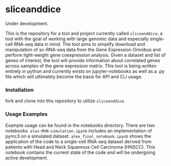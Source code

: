 # sliceanddice
Under development.

This is the repository for a tool and project currently called ```sliceanddice```, a tool with the goal of working with large genomic data and especially single-cell RNA-seq data in mind. The tool aims to simplify download and manipulation of sc-RNA-seq data from the Gene Expression Omnibus and perform light-weight gene coexpression analysis. Given a dataset and list of genes of interest, the tool will provide information about correlated genes across samples of the gene expression matrix. This tool is being written entirely in python and currently exists on jupyter-notebooks as well as a .py file which will ultimately become the basis for API and CLI usage.

### Installation

fork and clone into this repository to utilize ```sliceanddice```.


### Usage Examples

Example usage can be found in the notebooks directory. There are two notebooks. ```alex-MVN-simulation.ipynb``` includes an implementation of pymc3 on a simulated dataset. ```alex_final_notebook.ipynb``` shows the application of the code to a single-cell RNA-seq dataset derived from patients with Head and Neck Squamous Cell Carcinoma (HNSCC). This notebook contains the current state of the code and will be undergoing active development.

